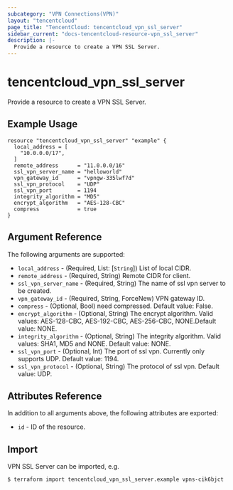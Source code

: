 ```yaml
---
subcategory: "VPN Connections(VPN)"
layout: "tencentcloud"
page_title: "TencentCloud: tencentcloud_vpn_ssl_server"
sidebar_current: "docs-tencentcloud-resource-vpn_ssl_server"
description: |-
  Provide a resource to create a VPN SSL Server.
---
```


# tencentcloud_vpn_ssl_server

Provide a resource to create a VPN SSL Server.

## Example Usage

```hcl
resource "tencentcloud_vpn_ssl_server" "example" {
  local_address = [
    "10.0.0.0/17",
  ]
  remote_address      = "11.0.0.0/16"
  ssl_vpn_server_name = "helloworld"
  vpn_gateway_id      = "vpngw-335lwf7d"
  ssl_vpn_protocol    = "UDP"
  ssl_vpn_port        = 1194
  integrity_algorithm = "MD5"
  encrypt_algorithm   = "AES-128-CBC"
  compress            = true
}
```

## Argument Reference

The following arguments are supported:

* `local_address` - (Required, List: [`String`]) List of local CIDR.
* `remote_address` - (Required, String) Remote CIDR for client.
* `ssl_vpn_server_name` - (Required, String) The name of ssl vpn server to be created.
* `vpn_gateway_id` - (Required, String, ForceNew) VPN gateway ID.
* `compress` - (Optional, Bool) need compressed. Default value: False.
* `encrypt_algorithm` - (Optional, String) The encrypt algorithm. Valid values: AES-128-CBC, AES-192-CBC, AES-256-CBC, NONE.Default value: NONE.
* `integrity_algorithm` - (Optional, String) The integrity algorithm. Valid values: SHA1, MD5 and NONE. Default value: NONE.
* `ssl_vpn_port` - (Optional, Int) The port of ssl vpn. Currently only supports UDP. Default value: 1194.
* `ssl_vpn_protocol` - (Optional, String) The protocol of ssl vpn. Default value: UDP.

## Attributes Reference

In addition to all arguments above, the following attributes are exported:

* `id` - ID of the resource.



## Import

VPN SSL Server can be imported, e.g.

```
$ terraform import tencentcloud_vpn_ssl_server.example vpns-cik6bjct
```

